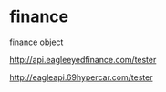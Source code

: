 # finance
finance object

http://api.eagleeyedfinance.com/tester

http://eagleapi.69hypercar.com/tester
